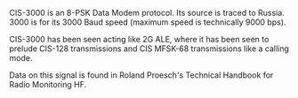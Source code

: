 CIS-3000 is an 8-PSK Data Modem protocol. Its source is traced to Russia. 3000 is for its 3000 Baud speed (maximum speed is technically 9000 bps).

CIS-3000 has been seen acting like 2G ALE, where it has been seen to prelude CIS-128 transmissions and CIS MFSK-68 transmissions like a calling mode.

Data on this signal is found in Roland Proesch's Technical Handbook for Radio Monitoring HF.

